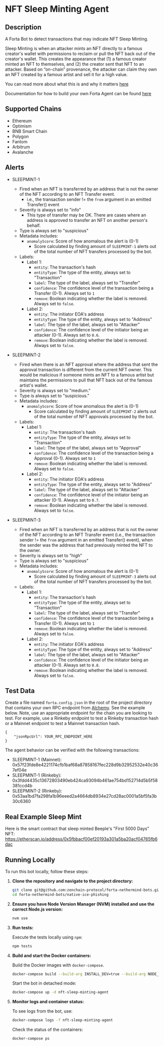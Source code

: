 # NFT Sleep Minting Agent

## Description

A Forta Bot to detect transactions that may indicate NFT Sleep Minting.

Sleep Minting is when an attacker mints an NFT directly to a famous creator's wallet with permissions to reclaim or pull the NFT back out of the creator's wallet. This creates the appearance that (1) a famous creator minted an NFT to themselves, and (2) the creator sent that NFT to an attacker. Based on “on-chain” provenance, the attacker can claim they own an NFT created by a famous artist and sell it for a high value.

You can read more about what this is and why it matters [here](https://a16z.com/2022/03/09/sleep-minting-nfts/)

Documentation for how to build your own Forta Agent can be found [here](https://docs.forta.network/en/latest/)

## Supported Chains

- Ethereum
- Optimism
- BNB Smart Chain
- Polygon
- Fantom
- Arbitrum
- Avalanche

## Alerts

- SLEEPMINT-1

  - Fired when an NFT is transferred by an address that is not the owner of the NFT according to an NFT Transfer event.
    - i.e., the transaction sender != the `from` argument in an emitted Transfer() event
  - Severity is always set to "info"
    - This type of transfer may be OK. There are cases where an address is approved to transfer an NFT on another person's behalf.
  - Type is always set to "suspicious"
  - Metadata includes:
    - `anomalyScore`: Score of how anomalous the alert is (0-1)
      - Score calculated by finding amount of `SLEEPMINT-1` alerts out of the total number of NFT transfers processed by the bot.
  - Labels:
    - Label 1:
      - `entity`: The transaction's hash
      - `entityType`: The type of the entity, always set to "Transaction"
      - `label`: The type of the label, always set to "Transfer"
      - `confidence`: The confidence level of the transaction being a Transfer (0-1). Always set to `1`
      - `remove`: Boolean indicating whether the label is removed. Always set to `false`.
    - Label 2:
      - `entity`: The initiator EOA's address
      - `entityType`: The type of the entity, always set to "Address"
      - `label`: The type of the label, always set to "Attacker"
      - `confidence`: The confidence level of the initiator being an attacker (0-1). Always set to `0.6`.
      - `remove`: Boolean indicating whether the label is removed. Always set to `false`.

- SLEEPMINT-2

  - Fired when there is an NFT approval where the address that sent the approval transaction is different from the current NFT owner. This would be malicious if someone mints an NFT to a famous artist but maintains the permissions to pull that NFT back out of the famous artist's wallet.
  - Severity is always set to "medium."
  - Type is always set to "suspicious."
  - Metadata includes:
    - `anomalyScore`: Score of how anomalous the alert is (0-1)
      - Score calculated by finding amount of `SLEEPMINT-2` alerts out of the total number of NFT approvals processed by the bot.
  - Labels:
    - Label 1:
      - `entity`: The transaction's hash
      - `entityType`: The type of the entity, always set to "Transaction"
      - `label`: The type of the label, always set to "Approval"
      - `confidence`: The confidence level of the transaction being a Approval (0-1). Always set to `1`
      - `remove`: Boolean indicating whether the label is removed. Always set to `false`.
    - Label 2:
      - `entity`: The initiator EOA's address
      - `entityType`: The type of the entity, always set to "Address"
      - `label`: The type of the label, always set to "Attacker"
      - `confidence`: The confidence level of the initiator being an attacker (0-1). Always set to `0.7`.
      - `remove`: Boolean indicating whether the label is removed. Always set to `false`.

- SLEEPMINT-3

  - Fired when an NFT is transferred by an address that is not the owner of the NFT according to an NFT Transfer event (i.e., the transaction sender != the `from` argument in an emitted Transfer() event), when the sender was the address that had previously minted the NFT to the owner.
  - Severity is always set to "high"
  - Type is always set to "suspicious"
  - Metadata includes:
    - `anomalyScore`: Score of how anomalous the alert is (0-1)
      - Score calculated by finding amount of `SLEEPMINT-3` alerts out of the total number of NFT transfers processed by the bot.
  - Labels:
    - Label 1:
      - `entity`: The transaction's hash
      - `entityType`: The type of the entity, always set to "Transaction"
      - `label`: The type of the label, always set to "Transfer"
      - `confidence`: The confidence level of the transaction being a Transfer (0-1). Always set to `1`
      - `remove`: Boolean indicating whether the label is removed. Always set to `false`.
    - Label 2:
      - `entity`: The initiator EOA's address
      - `entityType`: The type of the entity, always set to "Address"
      - `label`: The type of the label, always set to "Attacker"
      - `confidence`: The confidence level of the initiator being an attacker (0-1). Always set to `0.8`.
      - `remove`: Boolean indicating whether the label is removed. Always set to `false`.

## Test Data

Create a file named `forta.config.json` in the root of the project directory that contains your own RPC endpoint from [Alchemy](https://www.alchemy.com/). See the example below. Note, use an appropriate endpoint for the chain you are looking to test. For example, use a Rinkeby endpoint to test a Rinkeby transaction hash or a Mainnet endpoint to test a Mainnet transaction hash.

```
{
    "jsonRpcUrl": YOUR_RPC_ENDPOINT_HERE
}
```

The agent behavior can be verified with the following transactions:

- SLEEPMINT-1 (Mainnet): 0x57f23fde8e4221174cfb1baf68a87858167fec228d9b32952532e40c367ef04e
- SLEEPMINT-1 (Rinkeby): 0x3fdd4435c13672803490eb424ca93094b461ae754bd152714d5b5f58381ccd4b
- SLEEPMINT-2 (Rinkeby): 0x53aa1bd7fa298fa1b96eeed2a4664db8934e27cd28ac0001a5bf5fa3b30c6360

## Real Example Sleep Mint

Here is the smart contract that sleep minted Beeple's "First 5000 Days" NFT: https://etherscan.io/address/0x5fbbacf00ef20193a301a5ba20acf04765fb6dac

## Running Locally

To run this bot locally, follow these steps:

1. **Clone the repository and navigate to the project directory:**

   ```bash
   git clone git@github.com:zenchain-protocol/forta-nethermind-bots.git
   cd forta-nethermind-bots/native-ice-phishing
   ```

2. **Ensure you have Node Version Manager (NVM) installed and use the correct Node.js version:**

   ```bash
   nvm use
   ```

3. **Run tests:**

   Execute the tests locally using `npm`:

   ```bash
   npm tests
   ```

4. **Build and start the Docker containers:**

   Build the Docker images with `docker-compose`.

   ```bash
   docker-compose build --build-arg INSTALL_DEV=true --build-arg NODE_ENV=development
   ```

   Start the bot in detached mode:

   ```bash
   docker-compose up -d nft-sleep-minting-agent
   ```



5. **Monitor logs and container status:**

   To see logs from the bot, use:

   ```bash
   docker-compose logs -f nft-sleep-minting-agent
   ```

   Check the status of the containers:

   ```bash
   docker-compose ps
   ```